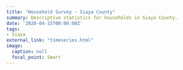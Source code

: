 ```yaml
---
title: "Household Survey - Siaya County"
summary: Descriptive statistics for households in Siaya County.
date: '2020-04-15T00:00:00Z'
tags: 
- Siaya
external_link: "timeseries.html"
image:
  caption: null
  focal_point: Smart
---
```

